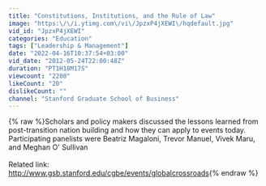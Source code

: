 ```yaml
---
title: "Constitutions, Institutions, and the Rule of Law"
image: "https:\/\/i.ytimg.com\/vi\/JpzxP4jXEWI\/hqdefault.jpg"
vid_id: "JpzxP4jXEWI"
categories: "Education"
tags: ["Leadership & Management"]
date: "2022-04-16T10:37:54+03:00"
vid_date: "2012-05-24T22:00:48Z"
duration: "PT1H18M17S"
viewcount: "2200"
likeCount: "20"
dislikeCount: ""
channel: "Stanford Graduate School of Business"
---
```

{% raw %}Scholars and policy makers discussed the lessons learned from post-transition nation building and how they can apply to events today. Participating panelists were Beatriz Magaloni, Trevor Manuel, Vivek Maru, and Meghan O' Sullivan<br /><br />Related link:<br /><a rel="nofollow" target="blank" href="http://www.gsb.stanford.edu/cgbe/events/globalcrossroads">http://www.gsb.stanford.edu/cgbe/events/globalcrossroads</a>{% endraw %}
